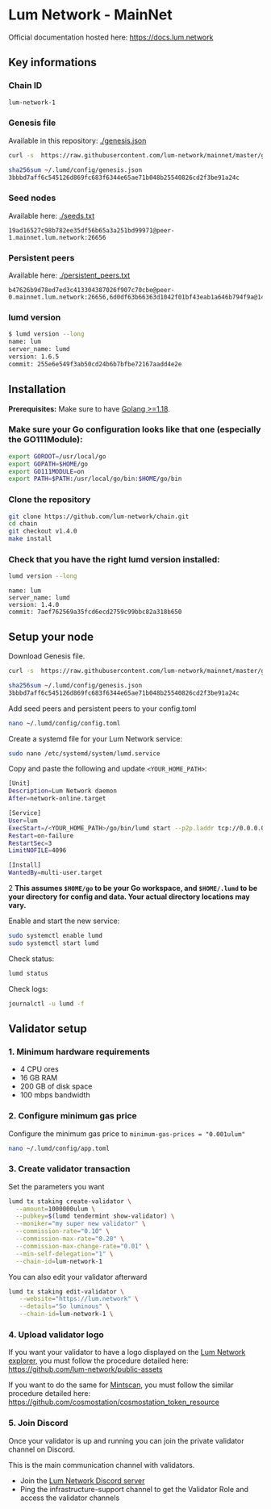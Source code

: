 # Lum Network - MainNet

Official documentation hosted here: https://docs.lum.network

## Key informations

### Chain ID
```bash
lum-network-1
```

### Genesis file
Available in this repository: [./genesis.json](./genesis.json)

```sh
curl -s  https://raw.githubusercontent.com/lum-network/mainnet/master/genesis.json > ~/.lumd/config/genesis.json

sha256sum ~/.lumd/config/genesis.json
3bbbd7aff6c545126d869fc683f6344e65ae71b048b25540826cd2f3be91a24c
```

### Seed nodes
Available here: [./seeds.txt](./seeds.txt)

```
19ad16527c98b782ee35df56b65a3a251bd99971@peer-1.mainnet.lum.network:26656
```

### Persistent peers
Available here: [./persistent_peers.txt](./persistent_peers.txt)

```
b47626b9d78ed7ed3c413304387026f907c70cbe@peer-0.mainnet.lum.network:26656,6d0df63b66363d1042f01bf43eab1a646b794f9a@149.248.3.45:41156,0ef932a447d24abfc30291e50f14471d388ea007@142.132.199.98:11656,faac1937e214f9177f1bdb1c66988f8e9102dbec@149.28.103.64:12656,e12fcc7d9fc9b8b2901aec950f161418794cccf0@65.108.77.38:26656,4fa94546241526072ad85951d4d49d167842fdc2@135.181.214.219:26656,542e266b8f0cfc7a13a128bff9e45da0a3690a1d@65.21.75.219:26656,6db1990e4b445fd1fce3c8c81da2b7128a1ebb78@65.21.76.182:26656,5a29947212a2615e43dac54deb55356a162e173a@35.181.76.160:26656,433c60a5bc0a693484b7af26208922b84773117e@34.209.132.0:26656,9afac13ba62fbfaf8d06867c30007162511093c0@54.214.134.223:26656,a7f8832cb8842f9fb118122354fff22d3051fb83@3.36.179.104:26656,02d34d0d9b66be609e90d71c43c06e439357898b@51.250.24.4:26656
```

### lumd version

```sh
$ lumd version --long
name: lum
server_name: lumd
version: 1.6.5
commit: 255e6e549f3ab50cd24b6b7bfbe72167aadd4e2e
```

## Installation

**Prerequisites:** Make sure to have [Golang >=1.18](https://golang.org/).

### Make sure your Go configuration looks like that one (especially the GO111Module):

```sh
export GOROOT=/usr/local/go
export GOPATH=$HOME/go
export GO111MODULE=on
export PATH=$PATH:/usr/local/go/bin:$HOME/go/bin
```

### Clone the repository

```sh
git clone https://github.com/lum-network/chain.git
cd chain
git checkout v1.4.0
make install
```

### Check that you have the right lumd version installed:

```sh
lumd version --long
```
```
name: lum
server_name: lumd
version: 1.4.0
commit: 7aef762569a35fcd6ecd2759c99bbc82a318b650
```

## Setup your node

Download Genesis file.
```sh
curl -s  https://raw.githubusercontent.com/lum-network/mainnet/master/genesis.json > ~/.lumd/config/genesis.json

sha256sum ~/.lumd/config/genesis.json
3bbbd7aff6c545126d869fc683f6344e65ae71b048b25540826cd2f3be91a24c
```

Add seed peers and persistent peers to your config.toml
```sh
nano ~/.lumd/config/config.toml
```

Create a systemd file for your Lum Network service:

```sh
sudo nano /etc/systemd/system/lumd.service
```

Copy and paste the following and update `<YOUR_HOME_PATH>`:

```sh
[Unit]
Description=Lum Network daemon
After=network-online.target

[Service]
User=lum
ExecStart=/<YOUR_HOME_PATH>/go/bin/lumd start --p2p.laddr tcp://0.0.0.0:26656 --home /<YOUR_HOME_PATH>/.lumd
Restart=on-failure
RestartSec=3
LimitNOFILE=4096

[Install]
WantedBy=multi-user.target
```

2
**This assumes `$HOME/go` to be your Go workspace, and `$HOME/.lumd` to be your directory for config and data. Your actual directory locations may vary.**

Enable and start the new service:

```sh
sudo systemctl enable lumd
sudo systemctl start lumd
```

Check status:

```sh
lumd status
```

Check logs:

```sh
journalctl -u lumd -f
```

## Validator setup

### 1. Minimum hardware requirements

- 4 CPU ores
- 16 GB RAM
- 200 GB of disk space
- 100 mbps bandwidth

### 2. Configure minimum gas price
Configure the minimum gas price to `minimum-gas-prices = "0.001ulum"`
```sh
nano ~/.lumd/config/app.toml
```

### 3. Create validator transaction

Set the parameters you want
```sh
lumd tx staking create-validator \
  --amount=1000000ulum \
  --pubkey=$(lumd tendermint show-validator) \
  --moniker="my super new validator" \
  --commission-rate="0.10" \
  --commission-max-rate="0.20" \
  --commission-max-change-rate="0.01" \
  --min-self-delegation="1" \
  --chain-id=lum-network-1
```

You can also edit your validator afterward
```sh
lumd tx staking edit-validator \
   --website="https://lum.network" \
   --details="So luminous" \
   --chain-id=lum-network-1 \

```

### 4. Upload validator logo

If you want your validator to have a logo displayed on the [Lum Network explorer](https://explorer.lum.network/validators), you must follow the procedure detailed here: https://github.com/lum-network/public-assets

If you want to do the same for [Mintscan](https://mintscan.io/lum/validators), you must follow the similar procedure detailed here: https://github.com/cosmostation/cosmostation_token_resource


### 5. Join Discord

Once your validator is up and running you can join the private validator channel on Discord.

This is the main communication channel with validators.

- Join the [Lum Network Discord server](https://discord.gg/KwyVvnBcXF)
- Ping the infrastructure-support channel to get the Validator Role and access the validator channels

